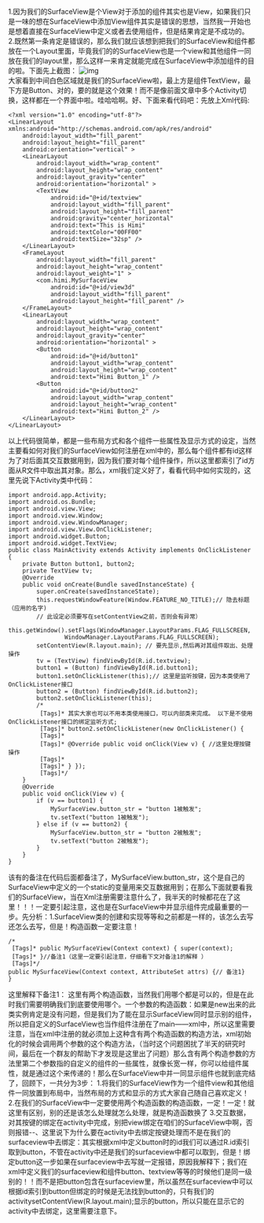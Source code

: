 1.因为我们的SurfaceView是个View对于添加的组件其实也是View，如果我们只是一味的想在SurfaceView中添加View组件其实是错误的思想，当然我一开始也是想着直接在SurfaceView中定义或者去使用组件，但是结果肯定是不成功的。
2.既然第一条肯定是错误的，那么我们就应该想到把我们的SurfaceView和组件都放在一个Layout里面，毕竟我们的的SurfaceView也是一个view和其他组件一同放在我们的layout里，那么这样一来肯定就能完成在SurfaceView中添加组件的目的啦。下面先上截图：
![img](P)  
大家看到中间白色区域就是我们的SurfaceView啦，最上方是组件TextView，最下方是Button、对的，要的就是这个效果！而不是像前面文章中多个Activity切换，这样都在一个界面中啦。哇哈哈啊。好、下面来看代码吧：先放上Xml代码:
```  
<?xml version="1.0" encoding="utf-8"?>
<LinearLayout xmlns:android="http://schemas.android.com/apk/res/android"
    android:layout_width="fill_parent"
    android:layout_height="fill_parent"
    android:orientation="vertical" >
    <LinearLayout
        android:layout_width="wrap_content"
        android:layout_height="wrap_content"
        android:layout_gravity="center"
        android:orientation="horizontal" >
        <TextView
            android:id="@+id/textview"
            android:layout_width="fill_parent"
            android:layout_height="fill_parent"
            android:gravity="center_horizontal"
            android:text="This is Himi"
            android:textColor="00FF00"
            android:textSize="32sp" />
    </LinearLayout>
    <FrameLayout
        android:layout_width="fill_parent"
        android:layout_height="wrap_content"
        android:layout_weight="1" >
        <com.himi.MySurfaceView
            android:id="@+id/view3d"
            android:layout_width="fill_parent"
            android:layout_height="fill_parent" />
    </FrameLayout>
    <LinearLayout
        android:layout_width="wrap_content"
        android:layout_height="wrap_content"
        android:layout_gravity="center"
        android:orientation="horizontal" >
        <Button
            android:id="@+id/button1"
            android:layout_width="wrap_content"
            android:layout_height="wrap_content"
            android:text="Himi Button_1" />
        <Button
            android:id="@+id/button2"
            android:layout_width="wrap_content"
            android:layout_height="wrap_content"
            android:text="Himi Button_2" />
    </LinearLayout>
</LinearLayout>
```
以上代码很简单，都是一些布局方式和各个组件一些属性及显示方式的设定，当然主要看如何对我们的SurfaceView如何注册在xml中的，那么每个组件都有id这样为了对后面其交互数据用到，因为我们要对每个组件操作，所以这里都索引了id方面从R文件中取出其对象。那么，xml我们定义好了，看看代码中如何实现的，这里先说下Activity类中代码：
```  
import android.app.Activity;
import android.os.Bundle;
import android.view.View;
import android.view.Window;
import android.view.WindowManager;
import android.view.View.OnClickListener;
import android.widget.Button;
import android.widget.TextView; 
public class MainActivity extends Activity implements OnClickListener {
	private Button button1, button2;
	private TextView tv;
	@Override
	public void onCreate(Bundle savedInstanceState) {
		super.onCreate(savedInstanceState);
		this.requestWindowFeature(Window.FEATURE_NO_TITLE);// 隐去标题（应用的名字)
		// 此设定必须要写在setContentView之前，否则会有异常）
		this.getWindow().setFlags(WindowManager.LayoutParams.FLAG_FULLSCREEN,
				WindowManager.LayoutParams.FLAG_FULLSCREEN);
		setContentView(R.layout.main); // 要先显示,然后再对其组件取出、处理操作
		tv = (TextView) findViewById(R.id.textview);
		button1 = (Button) findViewById(R.id.button1);
		button1.setOnClickListener(this);// 这里是监听按键，因为本类使用了OnClickListener接口
		button2 = (Button) findViewById(R.id.button2);
		button2.setOnClickListener(this);
		/*
		 [Tags]* 其实大家也可以不用本类使用接口，可以内部类来完成。 以下是不使用OnClickListener接口的绑定监听方式;
		 [Tags]* button2.setOnClickListener(new OnClickListener() {
		 [Tags]* 
		 [Tags]* @Override public void onClick(View v) { //这里处理按键操作
		 [Tags]* 
		 [Tags]* } });
		 [Tags]*/
	}
	@Override
	public void onClick(View v) {
		if (v == button1) {
			MySurfaceView.button_str = "button 1被触发";
			tv.setText("button 1被触发");
		} else if (v == button2) {
			MySurfaceView.button_str = "button 2被触发";
			tv.setText("button 2被触发");
		}
	}
}
```
该有的备注在代码后面都备注了，MySurfaceView.button_str，这个是自己的SurfaceView中定义的一个static的变量用来交互数据用到；在那么下面就要看我们的SurfaceView，当在Xml注册需要注意什么了，我半天的时候都花在了这里！！！一定要引起注意，这也是在SurfaceView中并显示组件完成最重要的一步。先分析：1.SurfaceView类的创建和实现等等和之前都是一样的，该怎么去写还怎么去写，但是！构造函数一定要注意！
```  
/*
 [Tags]* public MySurfaceView(Context context) { super(context);
 [Tags]* }//备注1（这里一定要引起注意，仔细看下文对备注1的解释 ）
 [Tags]*/
public MySurfaceView(Context context, AttributeSet attrs) {// 备注1}
}
```
这里解释下备注1： 
这里有两个构造函数，当然我们用哪个都是可以的，但是在此时我们需要明确我们到底要使用哪个。一个参数的构造函数：如果是new出来的此类实例肯定是没有问题，但是我们为了能在显示SurfaceView同时显示别的组件，所以把自定义的SurfaceView也当作组件注册在了main——xml中，所以这里需要注意，当在xml中注册的就必须加上这种含有两个构造函数的构造方法，xml初始化的时候会调用两个参数的这个构造方法，（当时这个问题困扰了半天的研究时间，最后在一个群友的帮助下才发现是这里出了问题）那么含有两个构造参数的方法里第二个参数指的自定义的组件的一些属性，就像长宽一样，你可以给组件属性，就是通过这个来传递的！那么在SurfaceView中并一同显示组件也就到底完结了，回顾下，一共分为3步：
1.将我们的SurfaceView作为一个组件view和其他组件一同放置到布局中，当然布局的方式和显示的方式大家自己随自己喜欢定义！
2.在我们的SurfaceView中一定要使用两个构造函数的构造函数，一定！一定！就这里有区别，别的还是该怎么处理就怎么处理，就是构造函数换了 
3.交互数据，对其按键的绑定在activity中完成，别把view绑定在咱们的SurfaceView中啊，否则报错--、这里说下为什么要在activity中去绑定按键处理而不是在我们的surfaceview中去绑定：其实根据xml中定义button时的id我们可以通过R.id索引取到button，不管在activity中还是我们的surfaceview中都可以取到，但是！绑定button这一步如果在surfaceview中去写就一定报错，原因我解释下；我们在xml中定义我们的surfaceview和组件button、textview等等的时候他们是同一级别的！！而不是把button包含在surfaceview里，所以虽然在surfaceview中可以根据id索引到button但绑定的时候是无法找到button的，只有我们的activitysetContentView(R.layout.main);显示的button，所以只能在显示它的activity中去绑定，这里需要注意下。